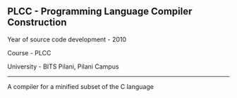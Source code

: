 PLCC - Programming Language Compiler Construction
-------------------------------------------------

Year of source code development - 2010

Course - PLCC

University - BITS Pilani, Pilani Campus

--------------------------------------------------
A compiler for a minified subset of the C language
